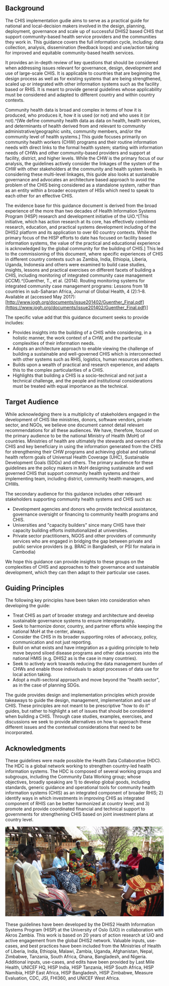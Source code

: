 ## Background
The CHIS implementation gudie aims to serve as a practical guide for national and local-decision makers involved in the design, planning, deployment, governance and scale up of successful DHIS2 based CHIS that support community-based health service providers and the communities they work in. This guidance covers the full information cycle, including: data collection, analysis, dissemination (feedback loops) and use/action taking for improved and equitable community-based health services.

It provides an in-depth review of key questions that should be considered when addressing issues relevant for governance, design, development and use of large-scale CHIS. It is applicable to countries that are beginning the design process as well as for existing systems that are being strengthened, scaled up or integrated with other information systems such as the facility based or RHIS. It is meant to provide general guidelines whose applicability must be considered and adapted to different country and within country contexts.

Community health data is broad and complex in terms of how it is produced, who produces it, how it is used (or not) and who uses it (or not).^[We define community health data as data on health, health services, and determinants of health derived from and relevant to community administrative/geographic units, community members, and/or the community level of health systems.] This guide focuses primarily on community health workers (CHW) programs and their routine information needs with direct links to the formal health system; starting with information needs of CHWs and other community-based providers and support at facility, district, and higher levels. While the CHW is the primary focus of our analysis, the guidelines actively consider the linkages of the system of the CHW with other stakeholders at the community and health system levels. In considering these multi-level linkages, this guide also looks at sustainable governance and advocates an architecture based approach to avoid the problem of the CHIS being considered as a standalone system, rather than as an entity within a broader ecosystem of HISs which need to speak to each other for an effective CHIS.

The evidence base for this guidance document is derived from the broad experience of the more than two decades of Health Information Systems Program (HISP) research and development initiative of the UiO.^[This initiative, which has action research at its core, has effectively combined research, education, and practical systems development including of the DHIS2 platform and its application to over 60 country contexts. While the primary focus of the HISP efforts to date has focused on facility based information systems, the value of the practical and educational experience is acknowledged by the global community for the building of CHIS.] This led to the commissioning of this document, where specific experiences of CHIS in different country contexts such as Zambia, India, Ethiopia, Liberia, Uganda, Indonesia and others were examined to build case studies, insights, lessons and practical exercises on different facets of building a CHIS, including monitoring of integrated community case management (iCCM).^[Guenther, T., et al. (2014). Routing monitoring systems for integrated community case management programs: Lessons from 18 countries in sub-Saharan Africa, Journal of Global Health, 4 (2):1–8. Available at (accessed May 2017): [http://www.jogh.org/documents/issue201402/Guenther_Final.pdf](https://www.jogh.org/documents/issue201402/Guenther_Final.pdf)]

The specific value add that this guidance document seeks to provide includes:

- Provides insights into the building of a CHIS while considering, in a holistic manner, the work context of a CHW, and the particular complexities of their information needs.
- Adopts an architecture approach to enable viewing the challenge of building a sustainable and well-governed CHIS which is interconnected with other systems such as RHIS, logistics, human resources and others.
- Builds upon a wealth of practical and research experience, and adapts this to the complex particularities of a CHIS.
- Highlights that building a CHIS is a socio-technical and not just a technical challenge, and the people and institutional considerations must be treated with equal importance as the technical.

## Target Audience 

While acknowledging there is a multiplicity of stakeholders engaged in the development of CHIS like ministries, donors, software vendors, private sector, and NGOs, we believe one document cannot detail relevant recommendations for all these audiences. We have, therefore, focused on the primary audience to be the national Ministry of Health (MoH) of countries. Ministries of health are ultimately the stewards and owners of the CHIS and key beneficiary in using the information generated from the CHIS for strengthening their CHW programs and achieving global and national health reform goals of Universal Health Coverage (UHC), Sustainable Development Goals (SDGs) and others. The primary audience for these guidelines are the policy makers in MoH designing sustainable and well governed CHIS that support community health systems and their implementing team, including district, community health managers, and CHWs.

The secondary audience for this guidance includes other relevant stakeholders supporting community health systems and CHIS such as:

- Development agencies and donors who provide technical assistance, governance oversight or financing to community health programs and CHIS.
- Universities and "capacity builders" since many CHIS have their capacity building efforts institutionalized at universities.
- Private sector practitioners, NGOS and other providers of community services who are engaged in bridging the gap between private and public service providers (e.g. BRAC in Bangladesh, or PSI for malaria in Cambodia)

We hope this guidance can provide insights to these groups on the complexities of CHIS and approaches to their governance and sustainable development, which they can then adapt to their particular use cases.

## Guiding Principles

The following key principles have been taken into consideration when developing the guide:

- Treat CHIS as part of broader strategy and architecture and develop sustainable governance systems to ensure interoperability.
- Seek to harmonize donor, country, and partner efforts while keeping the national MoH at the center, always.
- Consider the CHIS in its broader supporting roles of advocacy, policy, communication and not just reporting.
- Build on what exists and have integration as a guiding principle to help move beyond siloed disease programs and other data sources into the national HMIS (e.g. DHIS2 as is the case in many countries).
- Seek to actively work towards reducing the data management burden of CHWs and enable those individuals to adopt processes of data use for local action taking.
- Adopt a multi-sectoral approach and move beyond the "health sector", as in the case of planning SDGs.

The guide provides design and implementation principles which provide takeaways to guide the design, management, implementation and use of CHIS. These principles are not meant to be prescriptive "how to do it" guides, but rather to highlight a set of issues that should be considered when building a CHIS. Through case studies, examples, exercises, and discussions we seek to provide alternatives on how to approach these different issues and the contextual considerations that need to be incorporated.

## Acknowledgments

These guidelines were made possible the Health Data Collaborative (HDC). The HDC is a global network working to strengthen country-led health information systems. The HDC is composed of several working groups and subgroups, including the Community Data Working group; whose objectives, broadly speaking are 1) to develop global goods, including standards, generic guidance and operational tools for community health information systems (CHIS) as an integrated component of broader RHIS; 2) identify ways in which investments in improving CHIS as integrated component of RHIS can be better harmonized at country level; and 3) promote and provide coordinated financial and technical support to governments for strengthening CHIS based on joint investment plans at country level.

![](resources/images/chis_figure3.jpeg)

These guidelines have been developed by the DHIS2 Health Information Systems Program (HISP) at the University of Oslo (UiO) in collaboration with Akros Zambia. This work is based on 20 years of action research at UiO and active engagement from the global DHIS2 network. Valuable inputs, use-cases, and best practices have been included from the Ministries of Health of Liberia, India, Ethiopia, Malawi, Zambia, Uganda, Afghanistan, Nepal, Zimbabwe, Tanzania, South Africa, Ghana, Bangladesh, and Nigeria. Additional inputs, use-cases, and edits have been provided by Last Mile Health, UNICEF HQ, HISP India, HISP Tanzania, HISP South Africa, HISP Namibia, HISP East Africa, HISP Bangladesh, HISP Zimbabwe, Measure Evaluation, CDC, JSI, FHI360, and UNICEF West Africa.
